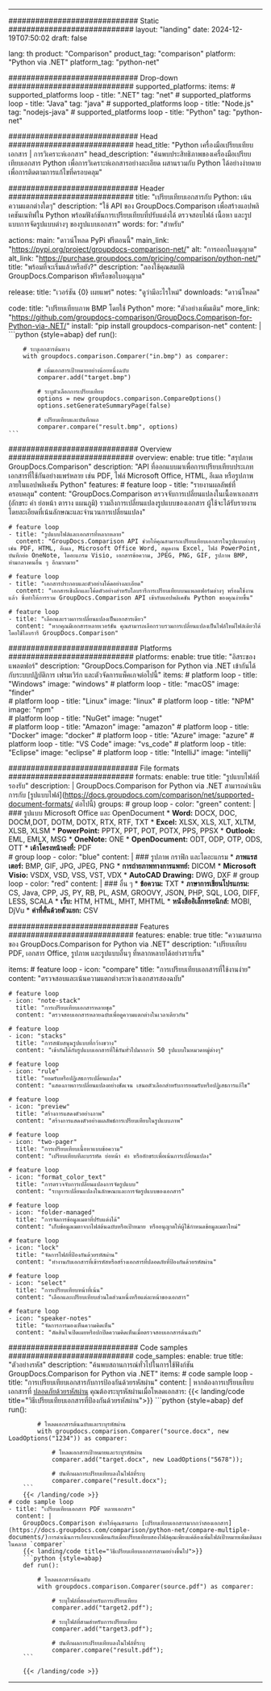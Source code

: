 
---
############################# Static ############################
layout: "landing"
date: 2024-12-19T07:50:02
draft: false

lang: th
product: "Comparison"
product_tag: "comparison"
platform: "Python via .NET"
platform_tag: "python-net"

############################# Drop-down ############################
supported_platforms:
  items:
    # supported_platforms loop
    - title: ".NET"
      tag: "net"
    # supported_platforms loop
    - title: "Java"
      tag: "java"
    # supported_platforms loop
    - title: "Node.js"
      tag: "nodejs-java"
    # supported_platforms loop
    - title: "Python"
      tag: "python-net"

############################# Head ############################
head_title: "Python เครื่องมือเปรียบเทียบเอกสาร | การวิเคราะห์เอกสาร"
head_description: "ค้นพบประสิทธิภาพของเครื่องมือเปรียบเทียบเอกสาร Python เพื่อการวิเคราะห์เอกสารอย่างละเอียด ผสานรวมกับ Python ได้อย่างง่ายดายเพื่อการติดตามการแก้ไขที่ครอบคลุม"

############################# Header ############################
title: "เปรียบเทียบเอกสารกับ Python: เน้นความแตกต่างใดๆ"
description: "ใช้ API ของ GroupDocs.Comparison เพื่อสร้างแอปพลิเคชันเนทิฟใน Python พร้อมฟังก์ชันการเปรียบเทียบที่ปรับแต่งได้ ตรวจสอบไฟล์ เนื้อหา และรูปแบบการจัดรูปแบบต่างๆ ของรูปแบบเอกสาร"
words:
  for: "สำหรับ"

actions:
  main: "ดาวน์โหลด PyPi ฟรีตอนนี้"
  main_link: "https://pypi.org/project/groupdocs-comparison-net/"
  alt: "การออกใบอนุญาต"
  alt_link: "https://purchase.groupdocs.com/pricing/comparison/python-net/"
  title: "พร้อมที่จะเริ่มแล้วหรือยัง?"
  description: "ลองใช้คุณสมบัติ GroupDocs.Comparison ฟรีหรือขอใบอนุญาต"

release:
  title: "เวอร์ชัน {0} เผยแพร่"
  notes: "ดูว่ามีอะไรใหม่"
  downloads: "ดาวน์โหลด"

code:
  title: "เปรียบเทียบภาพ BMP โดยใช้ Python"
  more: "ตัวอย่างเพิ่มเติม"
  more_link: "https://github.com/groupdocs-comparison/GroupDocs.Comparison-for-Python-via-.NET/"
  install: "pip install groupdocs-comparison-net"
  content: |
    ```python {style=abap}
    def run():

        # ระบุเอกสารต้นทาง
        with groupdocs.comparison.Comparer("in.bmp") as comparer:

            # เพิ่มเอกสารเป้าหมายอย่างน้อยหนึ่งฉบับ
            comparer.add("target.bmp")

            # ระบุตัวเลือกการเปรียบเทียบ
            options = new groupdocs.comparison.CompareOptions()
            options.setGenerateSummaryPage(false)

            # เปรียบเทียบและบันทึกผล
            comparer.compare("result.bmp", options)
    ```

############################# Overview ############################
overview:
  enable: true
  title: "สรุปภาพ GroupDocs.Comparison"
  description: "API ที่ออกแบบมาเพื่อการเปรียบเทียบประเภทเอกสารที่ใช้กันอย่างแพร่หลาย เช่น PDF, ไฟล์ Microsoft Office, HTML, อีเมล หรือรูปภาพภายในแอปพลิเคชัน Python"
  features:
    # feature loop
    - title: "รายงานผลลัพธ์ที่ครอบคลุม"
      content: "GroupDocs.Comparison ตรวจจับการเปลี่ยนแปลงในเนื้อหาเอกสาร (อักขระ คำ ย่อหน้า ตาราง แผนภูมิ) รวมถึงการเปลี่ยนแปลงรูปแบบของเอกสาร ผู้ใช้จะได้รับรายงานโดยละเอียดที่เน้นลักษณะและจำนวนการเปลี่ยนแปลง"

    # feature loop
    - title: "รูปแบบไฟล์และเอกสารที่หลากหลาย"
      content: "GroupDocs.Comparison API ช่วยให้คุณสามารถเปรียบเทียบเอกสารในรูปแบบต่างๆ เช่น PDF, HTML, อีเมล, Microsoft Office Word, สมุดงาน Excel, ไฟล์ PowerPoint, บันทึกย่อ OneNote, ไดอะแกรม Visio, เอกสารข้อความ, JPEG, PNG, GIF, รูปภาพ BMP, ท่ามกลางคนอื่น ๆ อีกมากมาย"

    # feature loop
    - title: "เอกสารประกอบและตัวอย่างโค้ดอย่างละเอียด"
      content: "เอกสารเชิงลึกและโค้ดตัวอย่างสำหรับไลบรารีการเปรียบเทียบบนแพลตฟอร์มต่างๆ พร้อมใช้งานแล้ว ซึ่งทำให้การรวม GroupDocs.Comparison API เข้ากับแอปพลิเคชัน Python ของคุณง่ายขึ้น"

    # feature loop
    - title: "เลือกและรวมการเปลี่ยนแปลงเป็นเอกสารเดียว"
      content: "หากคุณมีเอกสารหลายเวอร์ชัน คุณสามารถเลือกรวบรวมการเปลี่ยนแปลงเป็นไฟล์ใหม่ไฟล์เดียวได้โดยใช้ไลบรารี GroupDocs.Comparison"

############################# Platforms ############################
platforms:
  enable: true
  title: "อิสระของแพลตฟอร์"
  description: "GroupDocs.Comparison for Python via .NET เข้ากันได้กับระบบปฏิบัติการ เฟรมเวิร์ก และตัวจัดการแพ็คเกจต่อไปนี้"
  items:
    # platform loop
    - title: "Windows"
      image: "windows"
    # platform loop
    - title: "macOS"
      image: "finder"      
    # platform loop
    - title: "Linux"
      image: "linux"
    # platform loop
    - title: "NPM"
      image: "npm"  
    # platform loop
    - title: "NuGet"
      image: "nuget"      
    # platform loop
    - title: "Amazon"
      image: "amazon"
    # platform loop
    - title: "Docker"
      image: "docker"
    # platform loop
    - title: "Azure"
      image: "azure"
    # platform loop
    - title: "VS Code"
      image: "vs_code"
    # platform loop
    - title: "Eclipse"
      image: "eclipse"
    # platform loop
    - title: "IntelliJ"
      image: "intellij"

############################# File formats ############################
formats:
  enable: true
  title: "รูปแบบไฟล์ที่รองรับ"
  description: |
    GroupDocs.Comparison for Python via .NET สามารถดำเนินการกับ [รูปแบบไฟล์](https://docs.groupdocs.com/comparison/net/supported-document-formats/ ต่อไปนี้)
  groups:
    # group loop
    - color: "green"
      content: |
        ### รูปแบบ Microsoft Office และ OpenDocument
        * **Word:** DOCX, DOC, DOCM,DOT, DOTM, DOTX, RTX, RTF, TXT
        * **Excel:** XLSX, XLS, XLT, XLTM, XLSB, XLSM
        * **PowerPoint:** PPTX, PPT, POT, POTX, PPS, PPSX
        * **Outlook:** EML, EMLX, MSG
        * **OneNote:** ONE
        * **OpenDocument:** ODT, ODP, OTP, ODS, OTT
        * **เค้าโครงหน้าคงที่:** PDF        
    # group loop
    - color: "blue"
      content: |
        ### รูปภาพ กราฟิก และไดอะแกรม
        * **ภาพแรสเตอร์:** BMP, GIF, JPG, JPEG, PNG
        * **การถ่ายภาพทางการแพทย์:** DICOM
        * **Microsoft Visio:** VSDX, VSD, VSS, VST, VDX
        * **AutoCAD Drawing:** DWG, DXF
      # group loop
    - color: "red"
      content: |
        ### อื่น ๆ
        * **ข้อความ:** TXT
        * **ภาษาการเขียนโปรแกรม:** CS, Java, CPP, JS, PY, RB, PL, ASM, GROOVY, JSON, PHP, SQL, LOG, DIFF, LESS, SCALA
        * **เว็บ:** HTM, HTML, MHT, MHTML
        * **หนังสืออิเล็กทรอนิกส์:** MOBI, DjVu
        * **ค่าที่คั่นด้วยตัวแยก:** CSV

############################# Features ############################
features:
  enable: true
  title: "ความสามารถของ GroupDocs.Comparison for Python via .NET"
  description: "เปรียบเทียบ PDF, เอกสาร Office, รูปภาพ และรูปแบบอื่นๆ ที่หลากหลายได้อย่างราบรื่น"

  items:
    # feature loop
    - icon: "compare"
      title: "การเปรียบเทียบเอกสารที่ใช้งานง่าย"
      content: "ตรวจสอบและเน้นความแตกต่างระหว่างเอกสารสองฉบับ"

    # feature loop
    - icon: "note-stack"
      title: "การเปรียบเทียบเอกสารหลายชุด"
      content: "ตรวจสอบเอกสารหลายฉบับเพื่อดูความแตกต่างในเวลาเดียวกัน"

    # feature loop
    - icon: "stacks"
      title: "การสนับสนุนรูปแบบที่กว้างขวาง"
      content: "เข้ากันได้กับรูปแบบเอกสารที่ใช้กันทั่วไปมากกว่า 50 รูปแบบในหมวดหมู่ต่างๆ"

    # feature loop
    - icon: "rule"
      title: "ยอมรับหรือปฏิเสธการเปลี่ยนแปลง"
      content: "แสดงภาพการเปลี่ยนแปลงอย่างชัดเจน เสนอตัวเลือกสำหรับการยอมรับหรือปฏิเสธการแก้ไข"

    # feature loop
    - icon: "preview"
      title: "สร้างการแสดงตัวอย่างภาพ"
      content: "สร้างการแสดงตัวอย่างผลลัพธ์การเปรียบเทียบในรูปแบบภาพ"

    # feature loop
    - icon: "two-pager"
      title: "การเปรียบเทียบเนื้อหาแบบข้อความ"
      content: "เปรียบเทียบทีละบรรทัด ย่อหน้า คำ หรืออักขระเพื่อเน้นการเปลี่ยนแปลง"

    # feature loop
    - icon: "format_color_text"
      title: "การตรวจจับการเปลี่ยนแปลงการจัดรูปแบบ"
      content: "ระบุการเปลี่ยนแปลงในลักษณะและการจัดรูปแบบของเอกสาร"

    # feature loop
    - icon: "folder-managed"
      title: "การจัดการข้อมูลเมตาที่ปรับแต่งได้"
      content: "เก็บข้อมูลเมตาจากไฟล์ต้นฉบับหรือเป้าหมาย หรืออนุญาตให้ผู้ใช้กำหนดข้อมูลเมตาใหม่"

    # feature loop
    - icon: "lock"
      title: "จัดการไฟล์ที่ป้องกันด้วยรหัสผ่าน"
      content: "ทำงานกับเอกสารที่เข้ารหัสหรือสร้างเอกสารที่ปลอดภัยที่ป้องกันด้วยรหัสผ่าน"

    # feature loop
    - icon: "select"
      title: "การเปรียบเทียบหน้าที่เน้น"
      content: "เลือกและเปรียบเทียบส่วนใดส่วนหนึ่งหรือแต่ละหน้าของเอกสาร"

    # feature loop
    - icon: "speaker-notes"
      title: "จัดการการมองเห็นความคิดเห็น"
      content: "ตัดสินใจเปิดเผยหรือปกปิดความคิดเห็นเมื่อตรวจสอบเอกสารต้นฉบับ"

############################# Code samples ############################
code_samples:
  enable: true
  title: "ตัวอย่างรหัส"
  description: "ค้นพบสถานการณ์ทั่วไปในการใช้ฟังก์ชัน GroupDocs.Comparison for Python via .NET"
  items:
    # code sample loop
    - title: "การเปรียบเทียบเอกสารกับการป้องกันด้วยรหัสผ่าน"
      content: |
        หากต้องการเปรียบเทียบเอกสารที่ [ปลอดภัยด้วยรหัสผ่าน](https://docs.groupdocs.com/comparison/python-net/load-password-protected-documents/) คุณต้องระบุรหัสผ่านเมื่อโหลดเอกสาร:
        {{< landing/code title="วิธีเปรียบเทียบเอกสารที่ป้องกันด้วยรหัสผ่าน">}}
        ```python {style=abap}
        def run():

            # โหลดเอกสารต้นฉบับและระบุรหัสผ่าน
            with groupdocs.comparison.Comparer("source.docx", new LoadOptions("1234")) as comparer:

                # โหลดเอกสารเป้าหมายและระบุรหัสผ่าน
                comparer.add("target.docx", new LoadOptions("5678"));

                # บันทึกผลการเปรียบเทียบลงในไฟล์ที่ระบุ
                comparer.compare("result.docx");
        ```
        {{< /landing/code >}}
    # code sample loop
    - title: "เปรียบเทียบเอกสาร PDF หลายเอกสาร"
      content: |
        GroupDocs.Comparison ช่วยให้คุณสามารถ [เปรียบเทียบเอกสารมากกว่าสองเอกสาร](https://docs.groupdocs.com/comparison/python-net/compare-multiple-documents/)การดำเนินการเกือบจะเหมือนกับเมื่อเปรียบเทียบสองไฟล์คุณเพียงแค่ต้องเพิ่มไฟล์เป้าหมายเพิ่มเติมลงในคลาส `comparer`
        {{< landing/code title="วิธีเปรียบเทียบเอกสารสามอย่างขึ้นไป">}}
        ```python {style=abap}
        def run():

            # โหลดเอกสารต้นฉบับ
            with groupdocs.comparison.Comparer(source.pdf") as comparer:

                # ระบุไฟล์ที่สองสำหรับการเปรียบเทียบ
                comparer.add("target2.pdf");

                # ระบุไฟล์ที่สามสำหรับการเปรียบเทียบ
                comparer.add("target3.pdf");

                # บันทึกผลการเปรียบเทียบลงในไฟล์ที่ระบุ
                comparer.compare("result.pdf");
        ```

        {{< /landing/code >}}

---
